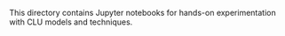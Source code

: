 This directory contains Jupyter notebooks for hands-on experimentation with CLU models and techniques.
